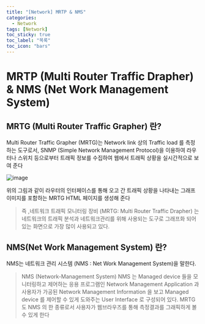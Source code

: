 ```yaml
---
title: "[Network] MRTP & NMS"
categories:
  - Network
tags: [Network]
toc_sticky: true
toc_label: "목록"
toc_icon: "bars"
---
```

# MRTP (Multi Router Traffic Drapher) & NMS (Net Work Management System)

## MRTG (Multi Router Traffic Grapher) 란?

Multi Router Traffic Grapher (MRTG)는 Network link 상의 Traffic load 를 측정하는 도구로서,
SNMP (Simple Network Management Protocol)을 이용하여 라우터나 스위치 등으로부터 트래픽
정보를 수집하여 웹에서 트래픽 상황을 실시간적으로 보여 준다

![image](https://github.com/solfany/solfany.github.io/assets/123814718/5a9360ad-cd42-4efe-a509-08ac7330bdf0)


위의 그림과 같이 라우터의 인터페이스를 통해 오고 간 트래픽 상황을 나타내는 그래프 이미지를
포함하는 MRTG HTML 페이지를 생성해 준다

> 즉 ,네트워크 트래픽 모니터링 장비 (MRTG: Multi Router Traffic Drapher) 는 네트워크의 트래픽 분석과 네트워크관리를 위해 사용되는 도구로 그래프화 되어있는 화면으로 가장 많이 사용되고 있다.
> 

## NMS(Net Work Management System) 란?

NMS는 네트워크 관리 시스템 (NMS : Net Work Management System)을 말한다.  

> NMS (Network-Management System)
NMS 는 Managed device 들을 모니터링하고 제어하는 응용 프로그램인 Network Management
Application 과 사용자가 가공된 Network Management Information 을 보고 Managed device 를 제어할 수 있게 도와주는 User Interface 로 구성되어 있다. MRTG 도 NMS 의 한 종류로서
사용자가 웹브라우즈를 통해 측정결과를 그래픽하게 볼 수 있게 한다
>